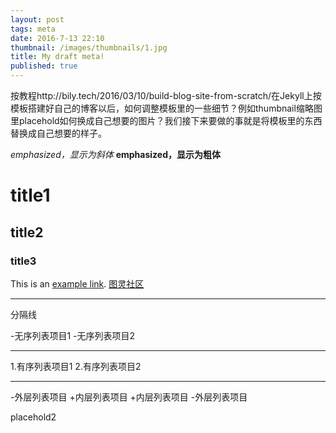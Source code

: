 ```yaml
---
layout: post
tags: meta
date: 2016-7-13 22:10
thumbnail: /images/thumbnails/1.jpg 
title: My draft meta!
published: true
---
```


按教程http://bily.tech/2016/03/10/build-blog-site-from-scratch/在Jekyll上按模板搭建好自己的博客以后，如何调整模板里的一些细节？例如thumbnail缩略图里placehold如何换成自己想要的图片？我们接下来要做的事就是将模板里的东西替换成自己想要的样子。

*emphasized，显示为斜体*
**emphasized，显示为粗体**
# title1 
## title2
### title3
This is an [example link](http://example.com/ "With a Title").
[图灵社区](http://www.ituring.com.cn)

---
分隔线

-无序列表项目1
-无序列表项目2


---
1.有序列表项目1
2.有序列表项目2

---
-外层列表项目
	+内层列表项目
	+内层列表项目
-外层列表项目

<!--more-->

placehold2